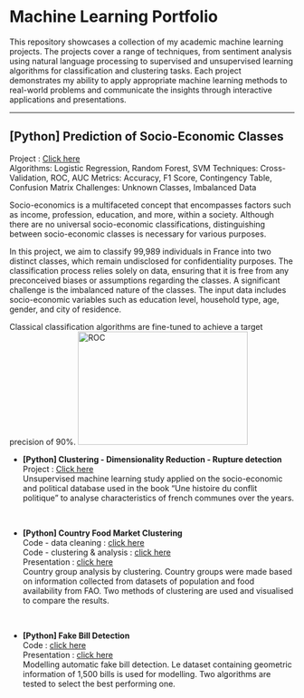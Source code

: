 # Machine Learning Portfolio

This repository showcases a collection of my academic machine learning projects. The projects cover a range of techniques, from sentiment analysis using natural language processing to supervised and unsupervised learning algorithms for classification and clustering tasks. Each project demonstrates my ability to apply appropriate machine learning methods to real-world problems and communicate the insights through interactive applications and presentations.
<br/>

----------

## [Python] Prediction of Socio-Economic Classes
Project : [Click here](https://github.com/haejiyun/Machine-Learning/blob/main/Supervised%20Learning/supervised_learning.pdf)<br/>
Algorithms: Logistic Regression, Random Forest, SVM
Techniques: Cross-Validation, ROC, AUC
Metrics: Accuracy, F1 Score, Contingency Table, Confusion Matrix
Challenges: Unknown Classes, Imbalanced Data

Socio-economics is a multifaceted concept that encompasses factors such as income, profession, education, and more, within a society. Although there are no universal socio-economic classifications, distinguishing between socio-economic classes is necessary for various purposes.

In this project, we aim to classify 99,989 individuals in France into two distinct classes, which remain undisclosed for confidentiality purposes. The classification process relies solely on data, ensuring that it is free from any preconceived biases or assumptions regarding the classes. A significant challenge is the imbalanced nature of the classes. The input data includes socio-economic variables such as education level, household type, age, gender, and city of residence.

Classical classification algorithms are fine-tuned to achieve a target precision of 90%.
<img src="[https://raw.githubusercontent.com/username/repository/branch/path/to/image.png](https://github.com/haejiyun/Machine-Learning/blob/main/Supervised%20Learning/ROC.png)" alt="ROC" width="300" height="200">
<br/>



- **[Python] Clustering - Dimensionality Reduction - Rupture detection**<br/>
Project : [Click here](https://github.com/haejiyun/Machine-Learning/blob/main/Unsupervised%20Learning/Unsupervised_Learning_Haeji_YUN.pdf)<br/>
Unsupervised machine learning study applied on the socio-economic and political database used in the book “Une histoire du conflit politique” to analyse characteristics of french communes over the years.
<br/>

- **[Python] Country Food Market Clustering**<br/>
Code - data cleaning : [click here](https://github.com/haejiyun/Machine-Learning/blob/main/Sales%20Country%20Clustering/preparation_nettoyage.ipynb)<br/>
Code - clustering & analysis : [click here](https://github.com/haejiyun/Machine-Learning/blob/main/Sales%20Country%20Clustering/clustering_visualisation.ipynb)<br/>
Presentation : [click here](https://github.com/haejiyun/Machine-Learning/blob/main/Sales%20Country%20Clustering/market%20study.pdf)<br/>
Country group analysis by clustering. Country groups were made based on information collected from datasets of population and food availability from FAO. Two methods of clustering are used and visualised to compare the results.
<br/>

- **[Python] Fake Bill Detection**<br/>
Code : [click here](https://github.com/haejiyun/Machine-Learning/blob/main/Fake%20Bill%20Detection/detection_faux_billet.ipynb)<br/>
Presentation : [click here](https://github.com/haejiyun/Machine-Learning/blob/main/Fake%20Bill%20Detection/detection_faux_billet.pdf)<br/>
Modelling automatic fake bill detection. Le dataset containing geometric information of 1,500 bills is used for modelling. Two algorithms are tested to select the best performing one.
